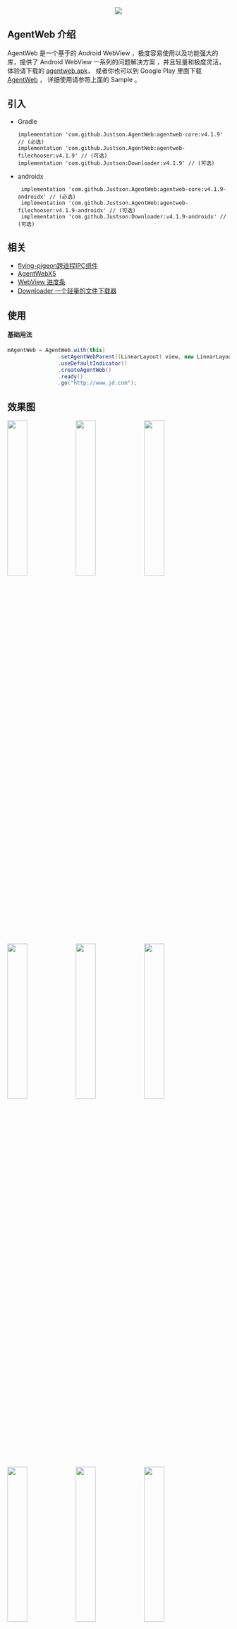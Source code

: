 
<div style="display: flex;flex-direction: row;justify-content: center" width="100%">
      <img src="./img/logo.png"></img>
</div>

## AgentWeb 介绍

AgentWeb 是一个基于的 Android WebView ，极度容易使用以及功能强大的库，提供了 Android WebView 一系列的问题解决方案 ，并且轻量和极度灵活，体验请下载的 
[agentweb.apk](https://github.com/Justson/AgentWeb/raw/master/agentweb.apk)，
或者你也可以到 Google Play 里面下载 [AgentWeb](https://play.google.com/store/apps/details?id=com.just.agentweb.sample) ，
详细使用请参照上面的 Sample 。
	

## 引入


* Gradle 
  
   ```
   implementation 'com.github.Justson.AgentWeb:agentweb-core:v4.1.9' // (必选)
   implementation 'com.github.Justson.AgentWeb:agentweb-filechooser:v4.1.9' // (可选)
   implementation 'com.github.Justson:Downloader:v4.1.9' // (可选)
   ```

* androidx

   ```
    implementation 'com.github.Justson.AgentWeb:agentweb-core:v4.1.9-androidx' // (必选)
    implementation 'com.github.Justson.AgentWeb:agentweb-filechooser:v4.1.9-androidx' // (可选)
    implementation 'com.github.Justson:Downloader:v4.1.9-androidx' // (可选)

   ```


## 相关
* [flying-pigeon跨进程IPC组件](https://github.com/Justson/flying-pigeon)
* [AgentWebX5](https://github.com/Justson/AgentWebX5)
* [WebView 进度条](https://github.com/Justson/CoolIndicator)
* [Downloader 一个轻量的文件下载器](https://github.com/Justson/Downloader)

	

## 使用
#### 基础用法

```java
mAgentWeb = AgentWeb.with(this)
                .setAgentWebParent((LinearLayout) view, new LinearLayout.LayoutParams(-1, -1))                
                .useDefaultIndicator()
                .createAgentWeb()
                .ready()
                .go("http://www.jd.com");

```


## 效果图 
<a href="img/img-function-list.png"><img src="img/img-function-list.png" width="30%"/></a> <a href="img/img-permission.png"><img src="img/img-permission.png" width="30%"/></a> <a href="img/img-sonic.png"><img src="img/img-sonic.png" width="30%"/></a>

<a href="img/img-scheme.png"><img src="img/img-scheme.png" width="30%"/></a> <a href="img/img-download.png"><img src="img/img-download.png" width="30%"/></a> <a href="img/img-bounce.png"><img src="img/img-bounce.png" width="30%"/></a>

<a href="img/jd.png"><img src="img/jd.png" width="30%"/></a> <a href="img/wechat pay.png"><img src="img/wechat pay.png" width="30%"/></a> <a href="img/alipay.png"><img src="img/alipay.png" width="30%"/></a>

<a href="img/js.png"><img src="img/js.png" width="30%"/></a> <a href="img/custom setting.png"><img src="img/custom setting.png" width="30%"/></a> <a href="img/video.png"><img src="img/video.png" width="30%"/></a>



* #### 调用 Javascript 方法拼接太麻烦 ？ 请看 。
```javascript
function callByAndroid(){
      console.log("callByAndroid")
  }
mAgentWeb.getJsAccessEntrace().quickCallJs("callByAndroid");
```

* #### Javascript 调 Java ?
```java
mAgentWeb.getJsInterfaceHolder().addJavaObject("android",new AndroidInterface(mAgentWeb,this));
window.android.callAndroid();
```


* #### 事件处理
```java
    @Override
    public boolean onKeyDown(int keyCode, KeyEvent event) {

        if (mAgentWeb.handleKeyEvent(keyCode, event)) {
            return true;
        }
        return super.onKeyDown(keyCode, event);
    }
```

* #### 跟随 Activity Or Fragment 生命周期 ， 释放 CPU 更省电 。
```java
    @Override
    protected void onPause() {
        mAgentWeb.getWebLifeCycle().onPause(); 
        super.onPause();

    }

    @Override
    protected void onResume() {
        mAgentWeb.getWebLifeCycle().onResume();
        super.onResume();
    }
    @Override
    public void onDestroyView() {
        mAgentWeb.getWebLifeCycle().onDestroy();
        super.onDestroyView();
    }    
```


* #### 全屏视频播放
```
<!--如果你的应用需要用到视频 ， 那么请你在使用 AgentWeb 的 Activity 对应的清单文件里加入如下配置-->
android:hardwareAccelerated="true"
android:configChanges="orientation|screenSize"
```

* #### 定位
```
<!--AgentWeb 是默认允许定位的 ，如果你需要该功能 ， 请在你的 AndroidManifest 文件里面加入如下权限 。-->
<uses-permission android:name="android.permission.ACCESS_FINE_LOCATION" />
<uses-permission android:name="android.permission.ACCESS_COARSE_LOCATION" />
```

* #### WebChromeClient 与 WebViewClient 
```java
AgentWeb.with(this)
                .setAgentWebParent(mLinearLayout,new LinearLayout.LayoutParams(-1,-1) )
                .useDefaultIndicator()
                .setReceivedTitleCallback(mCallback)
                .setWebChromeClient(mWebChromeClient)
                .setWebViewClient(mWebViewClient)
                .setSecutityType(AgentWeb.SecurityType.strict)
                .createAgentWeb()
                .ready()
                .go(getUrl());
private WebViewClient mWebViewClient=new WebViewClient(){
        @Override
        public void onPageStarted(WebView view, String url, Bitmap favicon) {
           //do you  work
        }
    };
private WebChromeClient mWebChromeClient=new WebChromeClient(){
        @Override
        public void onProgressChanged(WebView view, int newProgress) {
            //do you work
        }
    };                
```
* #### 返回上一页
```java
if (!mAgentWeb.back()){
       AgentWebFragment.this.getActivity().finish();
}
```

* #### 获取 WebView
```java
	mAgentWeb.getWebCreator().getWebView();
```

* #### 查看 Cookies
```java
String cookies=AgentWebConfig.getCookiesByUrl(targetUrl);
```

* #### 同步 Cookie
```java
AgentWebConfig.syncCookie("http://www.jd.com","ID=XXXX");
```

* #### MiddlewareWebChromeBase 支持多个 WebChromeClient
```java
//略，请查看 Sample
```
* #### MiddlewareWebClientBase 支持多个 WebViewClient
```java
//略，请查看 Sample
```

* ####  清空缓存 
```java
AgentWebConfig.clearDiskCache(this.getContext());
```

* #### 权限拦截
```java
protected PermissionInterceptor mPermissionInterceptor = new PermissionInterceptor() {

        @Override
        public boolean intercept(String url, String[] permissions, String action) {
            Log.i(TAG, "url:" + url + "  permission:" + permissions + " action:" + action);
            return false;
        }
    };
```

* #### AgentWeb 完整用法
```java
 //略，请查看 Sample
```

* #### AgentWeb 所需要的权限(在你工程中根据需求选择加入权限)
```
    <uses-permission android:name="android.permission.INTERNET"></uses-permission>
    <uses-permission android:name="android.permission.WRITE_EXTERNAL_STORAGE"></uses-permission>
    <uses-permission android:name="android.permission.READ_EXTERNAL_STORAGE"></uses-permission>
    <uses-permission android:name="android.permission.ACCESS_NETWORK_STATE"></uses-permission>
    <uses-permission android:name="android.permission.ACCESS_FINE_LOCATION"></uses-permission>
    <uses-permission android:name="android.permission.ACCESS_COARSE_LOCATION"></uses-permission>
    <uses-permission android:name="android.permission.READ_PHONE_STATE"></uses-permission>
    <uses-permission android:name="android.permission.ACCESS_WIFI_STATE"></uses-permission>
    <uses-permission android:name="android.permission.CAMERA"></uses-permission>
    <uses-permission android:name="android.permission.REQUEST_INSTALL_PACKAGES"></uses-permission>
```

* #### AgentWeb 所依赖的库
```
    compile "com.android.support:design:${SUPPORT_LIB_VERSION}" // (3.0.0开始该库可选)
    compile "com.android.support:support-v4:${SUPPORT_LIB_VERSION}"
    SUPPORT_LIB_VERSION=27.0.2(该值会更新)
```


## 混淆
如果你的项目需要加入混淆 ， 请加入如下配置

```java
-keep class com.just.agentweb.** {
    *;
}
-dontwarn com.just.agentweb.**

```
Java 注入类不要混淆 ， 例如 sample 里面的 AndroidInterface 类 ， 需要 Keep 。

```java
-keepclassmembers class com.just.agentweb.sample.common.AndroidInterface{ *; }
```

## 注意事项
* 支付宝使用需要引入支付宝SDK ，并在项目中依赖 ， 微信支付不需要做任何操作。
* AgentWeb 内部使用了 `AlertDialog` 需要依赖 `AppCompat` 主题 。 
* `setAgentWebParent` 不支持  `ConstraintLayout` 。
* `mAgentWeb.getWebLifeCycle().onPause();`会暂停应用内所有`WebView` 。
* `minSdkVersion` 低于等于16以下自定义`WebView`请注意与 `JS` 之间通信安全。
* AgentWeb v3.0.0以上版本更新了包名，混淆的朋友们，请更新你的混淆配置。
* 多进程无法取消下载，[解决方案](https://github.com/Justson/AgentWeb/issues/294)。

## 常见问题

#### 修改 AgentWeb 默认的背景色 
```java
		FrameLayout frameLayout = mAgentWeb.getWebCreator().getWebParentLayout();
		frameLayout.setBackgroundColor(Color.BLACK);
```


## 文档帮助
* [Wiki](https://github.com/Justson/AgentWeb/wiki)(不全)
* `Sample`(推荐，详细) 

## [更新日志](./releasenote.md)

## 致谢
* [SafeWebView](https://github.com/seven456/SafeWebView)

* [WebView 参考文献](https://juejin.im/post/58a037df86b599006b3fade4)


## 有问题或者有更好的建议
* [![QQ0Group][qq0groupsvg]][qq0group]
* 欢迎提 [Issues](https://github.com/Justson/AgentWeb/issues)


## 关于我
一个位于深圳的 Android 开发者 ， 如果你有问题 ， 请联系 Email : xiaozhongcen@gmail.com

## 赞赏
如果你喜欢了 `AgentWeb` 的设计 ， 你也可以请作者喝一杯咖啡。

<a href="img/alipay.jpg"><img src="img/alipay.jpg" width="30%"/></a> <a href="img/wechat_pay.jpg"><img src="img/wechat_pay.jpg" width="30%"/></a> <a href="img/alipay.jpg"><img src="img/alipay.jpg" width="30%"/></a>


[licensesvg]: https://img.shields.io/badge/License-Apache--2.0-brightgreen.svg
[license]: https://github.com/Justson/AgentWeb/blob/master/LICENSE

[qq0groupsvg]: https://img.shields.io/badge/QQ群-599471474-fba7f9.svg
[qq0group]: http://qm.qq.com/cgi-bin/qm/qr?k=KpyfInzI2nr-Lh4StG0oh68GpbcD0vMG


###  [AgentWeb](https://github.com/Justson/AgentWeb)  


[![License][licensesvg]][license]
## License 
```
Copyright (C)  Justson(https://github.com/Justson/AgentWeb)

Licensed under the Apache License, Version 2.0 (the "License");
you may not use this file except in compliance with the License.
You may obtain a copy of the License at

     http://www.apache.org/licenses/LICENSE-2.0

Unless required by applicable law or agreed to in writing, software
distributed under the License is distributed on an "AS IS" BASIS,
WITHOUT WARRANTIES OR CONDITIONS OF ANY KIND, either express or implied.
See the License for the specific language governing permissions and
limitations under the License.
```

​	

​	  




